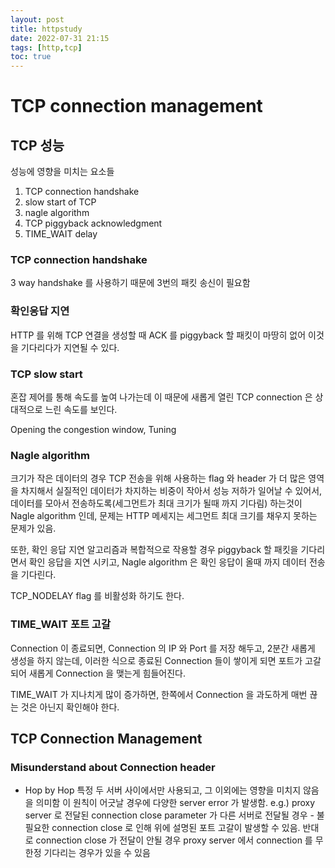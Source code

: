 ```yaml
---
layout: post
title: httpstudy
date: 2022-07-31 21:15
tags: [http,tcp]
toc: true
---
```


# TCP connection management

## TCP 성능
성능에 영향을 미치는 요소들
  1. TCP connection handshake
  2. slow start of TCP
  3. nagle algorithm
  4. TCP piggyback acknowledgment
  5. TIME_WAIT delay

### TCP connection handshake
3 way handshake 를 사용하기 때문에 3번의 패킷 송신이 필요함

### 확인응답 지연
HTTP 를 위해 TCP 연결을 생성할 때 ACK 를 piggyback 할 패킷이 마땅히 없어 이것을 기다리다가 지연될 수 있다.

### TCP slow start
혼잡 제어를 통해 속도를 높여 나가는데 이 때문에 새롭게 열린 TCP connection 은 상대적으로 느린 속도를 보인다.

Opening the congestion window, Tuning

### Nagle algorithm
크기가 작은 데이터의 경우 TCP 전송을 위해 사용하는 flag 와 header 가 더 많은 영역을 차지해서 실질적인 데이터가 차지하는 비중이 작아서 성능 저하가 일어날 수 있어서, 데이터를 모아서 전송하도록(세그먼트가 최대 크기가 될때 까지 기다림) 하는것이 Nagle algorithm 인데, 문제는 HTTP 메세지는 세그먼트 최대 크기를 채우지 못하는 문제가 있음.

또한, 확인 응답 지연 알고리즘과 복합적으로 작용할 경우 piggyback 할 패킷을 기다리면서 확인 응답을 지연 시키고, Nagle algorithm 은 확인 응답이 올때 까지 데이터 전송을 기다린다.

TCP_NODELAY flag 를 비활성화 하기도 한다.

### TIME_WAIT 포트 고갈
Connection 이 종료되면, Connection 의 IP 와 Port 를 저장 해두고, 2분간 새롭게 생성을 하지 않는데, 이러한 식으로 종료된 Connection 들이 쌓이게 되면 포트가 고갈 되어 새롭게 Connection 을 맺는게 힘들어진다.

TIME_WAIT 가 지나치게 많이 증가하면, 한쪽에서 Connection 을 과도하게 매번 끊는 것은 아닌지 확인해야 한다.

## TCP Connection Management

### Misunderstand about Connection header

- Hop by Hop
특정 두 서버 사이에서만 사용되고, 그 이외에는 영향을 미치지 않음을 의미함
이 원칙이 어긋날 경우에 다양한 server error 가 발생함.
e.g.) proxy server 로 전달된 connection close parameter 가 다른 서버로 전달될 경우 - 불필요한 connection close 로 인해 위에 설명된 포트 고갈이 발생할 수 있음.
반대로 connection close 가 전달이 안될 경우 proxy server 에서 connection 를 무한정 기다리는 경우가 있을 수 있음